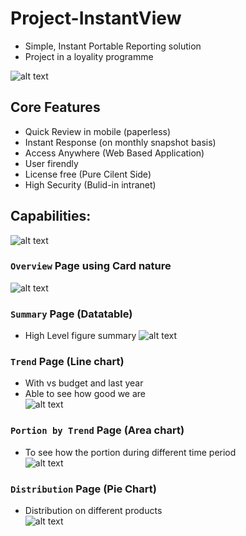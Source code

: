 # Project-InstantView
- Simple, Instant Portable Reporting solution
- Project in a loyality programme

![alt text](https://github.com/danstudiohk/Project-InstantView/blob/master/img/Cover.JPG)

## Core Features
- Quick Review in mobile (paperless) 
- Instant Response (on monthly snapshot basis) 
- Access Anywhere (Web Based Application) 
- User firendly 
- License free (Pure Cilent Side) 
- High Security (Bulid-in intranet) 


## Capabilities:
![alt text](https://github.com/danstudiohk/Project-InstantView/blob/master/img/Capability.JPG)

### `Overview` Page using Card nature 
![alt text](https://github.com/danstudiohk/Project-InstantView/blob/master/img/Overview%20Page.JPG)

### `Summary` Page (Datatable)
- High Level figure summary 
![alt text](https://github.com/danstudiohk/Project-InstantView/blob/master/img/Datatable.JPG)
### `Trend` Page (Line chart)
- With vs budget and last year  
- Able to see how good we are  
![alt text](https://github.com/danstudiohk/Project-InstantView/blob/master/img/Trend.JPG)
### `Portion by Trend` Page (Area chart)
- To see how the portion during different time period  
![alt text](https://github.com/danstudiohk/Project-InstantView/blob/master/img/Portion.JPG)
### `Distribution` Page (Pie Chart)
- Distribution on different products  
![alt text](https://github.com/danstudiohk/Project-InstantView/blob/master/img/Distribution.JPG)

